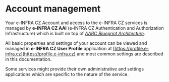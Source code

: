 # Account management

Your e-INFRA CZ Account and access to the e-INFRA CZ services is managed by 
**e-INFRA CZ AAI** (e-INFRA CZ Authentication and Authorization 
Infrastructure) which is built on top of *[AARC Blueprint Architecture](https://aarc-project.eu/architecture/).*

All basic properties and settings of your account can be viewed and managed in
**e-INFRA CZ User Profile** application at [https://profile.e-infra.cz](https://profile.e-infra.cz)
and most common settings are described in this documentation.

Some services might provide their own administrative and settings
applications which are specific to the nature of the service.
